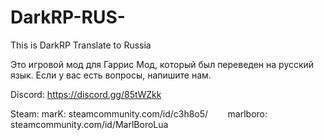 # DarkRP-RUS-
This is DarkRP Translate to Russia

Это игровой мод для Гаррис Мод, который был переведен на русский язык.
Если у вас есть вопросы, напишите нам.

Discord: https://discord.gg/85tWZkk

Steam:   marK: steamcommunity.com/id/c3h8o5/
         marlboro: steamcommunity.com/id/MarlBoroLua
